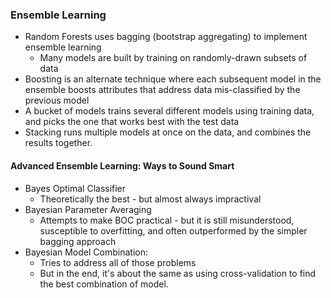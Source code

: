 ### Ensemble Learning

- Random Forests uses bagging (bootstrap aggregating) to implement ensemble learning
    - Many models are built by training on randomly-drawn subsets of data
- Boosting is an alternate technique where each subsequent model in the ensemble boosts attributes that address data mis-classified by the previous model
- A bucket of models trains several different models using training data, and picks the one that works best with the test data
- Stacking runs multiple models at once on the data, and combines the results together.


#### Advanced Ensemble Learning: Ways to Sound Smart

- Bayes Optimal Classifier
    - Theoretically the best - but almost always impractival
- Bayesian Parameter Averaging
    - Attempts to make BOC practical - but it is still misunderstood, susceptible to overfitting, and often outperformed by the simpler bagging approach
- Bayesian Model Combination:
    - Tries to address all of those problems
    - But in the end, it's about the same as using cross-validation to find the best combination of model.